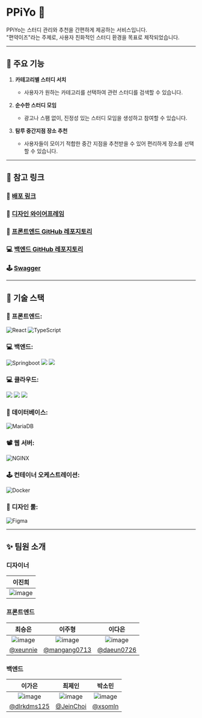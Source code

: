 # PPiYo 🐥

PPiYo는 스터디 관리와 추천을 간편하게 제공하는 서비스입니다.  
"편약이즈"라는 주제로, 사용자 친화적인 스터디 환경을 목표로 제작되었습니다.

---

## 📖 주요 기능

1. **카테고리별 스터디 서치**
   - 사용자가 원하는 카테고리를 선택하여 관련 스터디를 검색할 수 있습니다.

2. **순수한 스터디 모임**
   - 광고나 스팸 없이, 진정성 있는 스터디 모임을 생성하고 참여할 수 있습니다.

3. **탐루 중간지점 장소 추천**
   - 사용자들이 모이기 적합한 중간 지점을 추천받을 수 있어 편리하게 장소를 선택할 수 있습니다.

---

## 🔗 참고 링크

### 📲 [배포 링크](https://bbiyagiez.netlify.app/)

### 🎨 [디자인 와이어프레임](https://www.figma.com/design/Y7BMIqeQkKieJvqaYMWbQO/%EC%82%90%EC%95%BD%ED%86%A4?node-id=92-2038&t=sfm8SrzHRycMRmMD-0)

### 📱 [프론트엔드 GitHub 레포지토리](https://github.com/chickHackathon/Frontend)

### 💻 [백엔드 GitHub 레포지토리](https://github.com/chickHackathon/Backend)

### 🕹️ [Swagger](http://43.200.98.168:8080/swagger-ui/index.html)

---

## 🔧 기술 스택

### 📱 **프론트엔드:**  
  <img src="https://img.shields.io/badge/React-20232A?style=flat&logo=React&logoColor=61DAFB&color=white" alt="React">  <img src="https://img.shields.io/badge/TypeScript-007ACC?style=flat&logo=TypeScript&logoColor=007ACC&color=white" alt="TypeScript">

### 💻 **백엔드:**  
  <img src="https://img.shields.io/badge/Springboot-339933?style=flat&logo=Springboot&logoColor=339933&color=white" alt="Springboot">
  <img src="https://img.shields.io/badge/gradle-02303A?style=for-the-badge&logo=gradle&logoColor=white">
  <img src="https://img.shields.io/badge/Spring Security-6DB33F?style=for-the-badge&logo=Spring Security&logoColor=white">
  
### 💻 **클라우드:** 
  <img src="https://img.shields.io/badge/docker-%230db7ed.svg?style=for-the-badge&logo=docker&logoColor=white"> 
  <img src="https://img.shields.io/badge/Amazon%20EC2-FF9900?style=for-the-badge&logo=Amazon%20EC2&logoColor=white">
  <img src="https://img.shields.io/badge/Amazon%20S3-569A31?style=for-the-badge&logo=Amazon%20S3&logoColor=white">
  

  
  

### 💾 **데이터베이스:**  
  <img src="https://img.shields.io/badge/MariaDB-47A248?style=flat&logo=MariaDB&logoColor=47A248&color=white" alt="MariaDB">

### 📽️ **웹 서버:**  
  <img src="https://img.shields.io/badge/NGINX-009639?style=flat&logo=NGINX&logoColor=009639&color=white" alt="NGINX">

### 🕹️ **컨테이너 오케스트레이션:**  
  <img src="https://img.shields.io/badge/Docker-2496ED?style=flat&logo=Docker&logoColor=2496ED&color=white" alt="Docker">

### 🎨 **디자인 툴:**  
  <img src="https://img.shields.io/badge/Figma-F24E1E?style=flat&logo=Figma&logoColor=F24E1E&color=white" alt="Figma">


---

## ✨ 팀원 소개

### 디자이너
|                    **이진희**                      |
|:------------------------------------------------:|
|![image](https://github.com/user-attachments/assets/45a8bbd4-151d-43f6-a576-7460fae52b66)|



### 프론트엔드
|                    **최승은**                      |                  **이주형**                   |                 **이다은**                  |
|:------------------------------------------------:|:------------------------------------------:|:----------------------------------------:|
| ![image](https://github.com/user-attachments/assets/771cb271-0c82-4ca5-9ff8-bd4ba3d3090c) | ![image](https://github.com/user-attachments/assets/679ad91d-eb73-451b-87ef-90b124f1e500) | ![image](https://github.com/user-attachments/assets/73f32592-4dcf-4a5d-84f4-b3dffdf995f1) |
| [@xeunnie](https://github.com/xeunnie) | [ @mangang0713](https://github.com/mangang0713) | [@daeun0726](https://github.com/daeun0726) |


### 백엔드
|                    **이가은**                      |                  **최제인**                   |                 **박소민**                  |
|:------------------------------------------------:|:------------------------------------------:|:----------------------------------------:|
| ![image](https://github.com/user-attachments/assets/0f21b10e-0544-436e-a7e0-eec719552d7c) | ![image](https://github.com/user-attachments/assets/85653abe-840a-4dbd-b512-885768829221) | ![image](https://github.com/user-attachments/assets/c581aa2d-1c81-4457-a493-e9a7d839f4e0) |
| [@dlrkdms125](https://github.com/dlrkdms125) | [@JeinChoi](https://github.com/JeinChoi) | [@xsomln](https://github.com/somln) |

